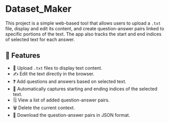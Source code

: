 # Dataset_Maker
This project is a simple web-based tool that allows users to upload a `.txt` file, display and edit its content, and create question-answer pairs linked to specific portions of the text. The app also tracks the start and end indices of selected text for each answer.

## 🚀 Features
- 📂 Upload `.txt` files to display text content.
- ✍️ Edit the text directly in the browser.
- ❓ Add questions and answers based on selected text.
- 📌 Automatically captures starting and ending indices of the selected text.
- 🗒️ View a list of added question-answer pairs.
- 🗑️ Delete the current context.
- 💾 Download the question-answer pairs in JSON format.

